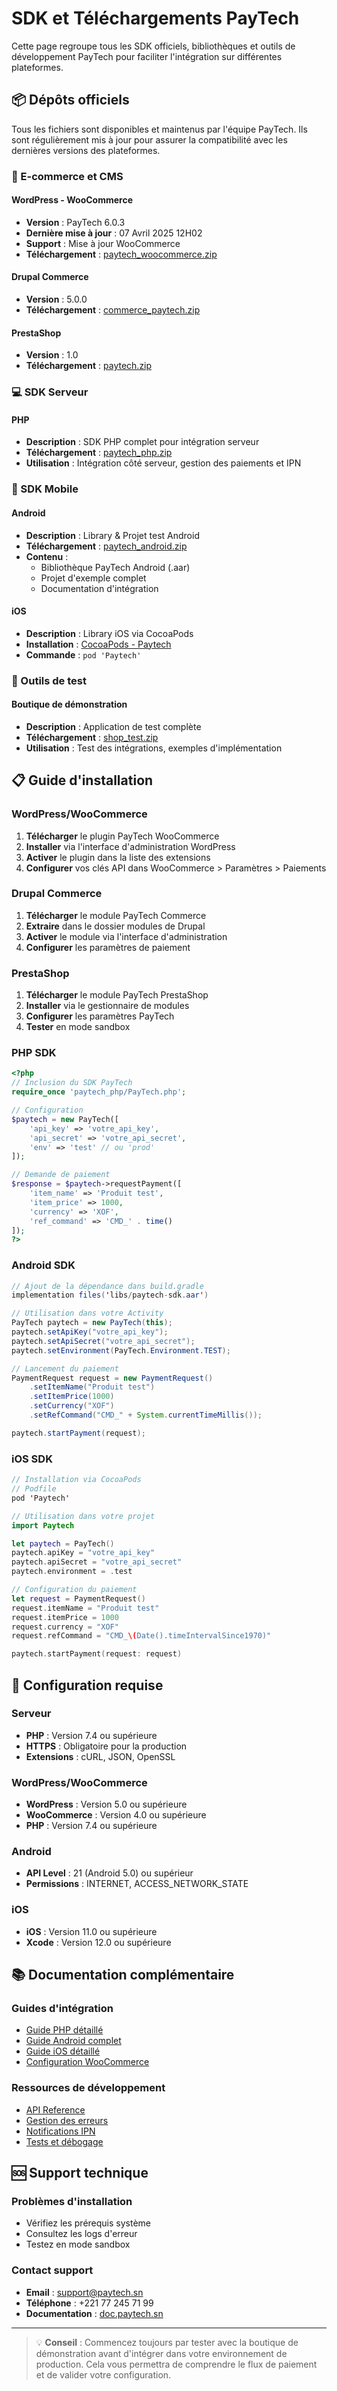 # SDK et Téléchargements PayTech

Cette page regroupe tous les SDK officiels, bibliothèques et outils de développement PayTech pour faciliter l'intégration sur différentes plateformes.

## 📦 Dépôts officiels

Tous les fichiers sont disponibles et maintenus par l'équipe PayTech. Ils sont régulièrement mis à jour pour assurer la compatibilité avec les dernières versions des plateformes.

### 🛒 E-commerce et CMS

#### WordPress - WooCommerce
- **Version** : PayTech 6.0.3
- **Dernière mise à jour** : 07 Avril 2025 12H02
- **Support** : Mise à jour WooCommerce
- **Téléchargement** : [paytech_woocommerce.zip]({{DOWNLOAD_URL}}/woocomerce/paytech_woocommerce.zip?v=6.0.3)

#### Drupal Commerce
- **Version** : 5.0.0
- **Téléchargement** : [commerce_paytech.zip]({{DOWNLOAD_URL}}/drupal/commerce_paytech.zip?v=5.0.0)

#### PrestaShop
- **Version** : 1.0
- **Téléchargement** : [paytech.zip]({{DOWNLOAD_URL}}/prestashop/paytech.zip?v=1)

### 💻 SDK Serveur

#### PHP
- **Description** : SDK PHP complet pour intégration serveur
- **Téléchargement** : [paytech_php.zip]({{DOWNLOAD_URL}}/paytech_php.zip)
- **Utilisation** : Intégration côté serveur, gestion des paiements et IPN

### 📱 SDK Mobile

#### Android
- **Description** : Library & Projet test Android
- **Téléchargement** : [paytech_android.zip]({{DOWNLOAD_URL}}/paytech_android.zip)
- **Contenu** : 
  - Bibliothèque PayTech Android (.aar)
  - Projet d'exemple complet
  - Documentation d'intégration

#### iOS
- **Description** : Library iOS via CocoaPods
- **Installation** : [CocoaPods - Paytech](https://cocoapods.org/pods/Paytech)
- **Commande** : `pod 'Paytech'`

### 🧪 Outils de test

#### Boutique de démonstration
- **Description** : Application de test complète
- **Téléchargement** : [shop_test.zip]({{DOWNLOAD_URL}}/shop_test.zip)
- **Utilisation** : Test des intégrations, exemples d'implémentation

## 📋 Guide d'installation

### WordPress/WooCommerce

1. **Télécharger** le plugin PayTech WooCommerce
2. **Installer** via l'interface d'administration WordPress
3. **Activer** le plugin dans la liste des extensions
4. **Configurer** vos clés API dans WooCommerce > Paramètres > Paiements

### Drupal Commerce

1. **Télécharger** le module PayTech Commerce
2. **Extraire** dans le dossier modules de Drupal
3. **Activer** le module via l'interface d'administration
4. **Configurer** les paramètres de paiement

### PrestaShop

1. **Télécharger** le module PayTech PrestaShop
2. **Installer** via le gestionnaire de modules
3. **Configurer** les paramètres PayTech
4. **Tester** en mode sandbox

### PHP SDK

```php
<?php
// Inclusion du SDK PayTech
require_once 'paytech_php/PayTech.php';

// Configuration
$paytech = new PayTech([
    'api_key' => 'votre_api_key',
    'api_secret' => 'votre_api_secret',
    'env' => 'test' // ou 'prod'
]);

// Demande de paiement
$response = $paytech->requestPayment([
    'item_name' => 'Produit test',
    'item_price' => 1000,
    'currency' => 'XOF',
    'ref_command' => 'CMD_' . time()
]);
?>
```

### Android SDK

```java
// Ajout de la dépendance dans build.gradle
implementation files('libs/paytech-sdk.aar')

// Utilisation dans votre Activity
PayTech paytech = new PayTech(this);
paytech.setApiKey("votre_api_key");
paytech.setApiSecret("votre_api_secret");
paytech.setEnvironment(PayTech.Environment.TEST);

// Lancement du paiement
PaymentRequest request = new PaymentRequest()
    .setItemName("Produit test")
    .setItemPrice(1000)
    .setCurrency("XOF")
    .setRefCommand("CMD_" + System.currentTimeMillis());

paytech.startPayment(request);
```

### iOS SDK

```swift
// Installation via CocoaPods
// Podfile
pod 'Paytech'

// Utilisation dans votre projet
import Paytech

let paytech = PayTech()
paytech.apiKey = "votre_api_key"
paytech.apiSecret = "votre_api_secret"
paytech.environment = .test

// Configuration du paiement
let request = PaymentRequest()
request.itemName = "Produit test"
request.itemPrice = 1000
request.currency = "XOF"
request.refCommand = "CMD_\(Date().timeIntervalSince1970)"

paytech.startPayment(request: request)
```

## 🔧 Configuration requise

### Serveur
- **PHP** : Version 7.4 ou supérieure
- **HTTPS** : Obligatoire pour la production
- **Extensions** : cURL, JSON, OpenSSL

### WordPress/WooCommerce
- **WordPress** : Version 5.0 ou supérieure
- **WooCommerce** : Version 4.0 ou supérieure
- **PHP** : Version 7.4 ou supérieure

### Android
- **API Level** : 21 (Android 5.0) ou supérieur
- **Permissions** : INTERNET, ACCESS_NETWORK_STATE

### iOS
- **iOS** : Version 11.0 ou supérieure
- **Xcode** : Version 12.0 ou supérieure

## 📚 Documentation complémentaire

### Guides d'intégration
- [Guide PHP détaillé](serveur-php.md)
- [Guide Android complet](mobile-android.md)
- [Guide iOS détaillé](mobile-ios.md)
- [Configuration WooCommerce](cms-wordpress.md)

### Ressources de développement
- [API Reference](demande-paiement.md)
- [Gestion des erreurs](codes-erreur.md)
- [Notifications IPN](ipn-fonctionnement.md)
- [Tests et débogage](tests-debug.md)

## 🆘 Support technique

### Problèmes d'installation
- Vérifiez les prérequis système
- Consultez les logs d'erreur
- Testez en mode sandbox

### Contact support
- **Email** : [support@paytech.sn](mailto:support@paytech.sn)
- **Téléphone** : +221 77 245 71 99
- **Documentation** : [doc.paytech.sn](https://doc.paytech.sn)

---

> 💡 **Conseil** : Commencez toujours par tester avec la boutique de démonstration avant d'intégrer dans votre environnement de production. Cela vous permettra de comprendre le flux de paiement et de valider votre configuration.


